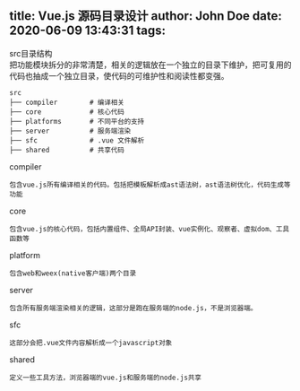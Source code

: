 title: Vue.js 源码目录设计
author: John Doe
date: 2020-06-09 13:43:31
tags:
---
src目录结构<br>
  把功能模块拆分的非常清楚，相关的逻辑放在一个独立的目录下维护，把可复用的代码也抽成一个独立目录，使代码的可维护性和阅读性都变强。

    src
    ├── compiler        # 编译相关 
    ├── core            # 核心代码 
    ├── platforms       # 不同平台的支持
    ├── server          # 服务端渲染
    ├── sfc             # .vue 文件解析
    ├── shared          # 共享代码
    
compiler
	
    包含vue.js所有编译相关的代码。包括把模板解析成ast语法树，ast语法树优化，代码生成等功能
    
core

	包含vue.js的核心代码，包括内置组件、全局API封装、vue实例化、观察者、虚拟dom、工具函数等

platform

	包含web和weex(native客户端)两个目录

server
	
    包含所有服务端渲染相关的逻辑，这部分是跑在服务端的node.js，不是浏览器端。
    
sfc

	这部分会把.vue文件内容解析成一个javascript对象
    
shared

	定义一些工具方法，浏览器端的vue.js和服务端的node.js共享
	
